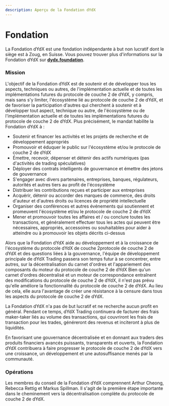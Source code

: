 ```yaml
---
description: Aperçu de la Fondation dYdX
---
```


# Fondation

La Fondation dYdX est une fondation indépendante à but non lucratif dont le siège est à Zoug, en Suisse. Vous pouvez trouver plus d'informations sur la Fondation dYdX sur [**dydx.foundation**](https://dydx.foundation).

### Mission

L'objectif de la Fondation dYdX est de soutenir et de développer tous les aspects, techniques ou autres, de l'implémentation actuelle et de toutes les implémentations futures du protocole de couche 2 de dYdX, y compris, mais sans s'y limiter, l'écosystème lié au protocole de couche 2 de dYdX, et de favoriser la participation d'autres qui cherchent à soutenir et à développer tout aspect, technique ou autre, de l'écosystème ou de l'implémentation actuelle et de toutes les implémentations futures du protocole de couche 2 de dYdX. Plus précisément, le mandat habilite la Fondation dYdX à :

* Soutenir et financer les activités et les projets de recherche et de développement appropriés
* Promouvoir et éduquer le public sur l'écosystème et/ou le protocole de couche 2 de dYdX
* Émettre, recevoir, dépenser et détenir des actifs numériques (pas d'activités de trading spéculatives)
* Déployer des contrats intelligents de gouvernance et émettre des jetons de gouvernance
* S'engager avec divers partenaires, entreprises, banques, régulateurs, autorités et autres tiers au profit de l'écosystème
* Distribuer les contributions reçues et participer aux entreprises
* Acquérir, détenir ou accorder des marques de commerce, des droits d'auteur et d'autres droits ou licences de propriété intellectuelle
* Organiser des conférences et autres événements qui soutiennent et promeuvent l'écosystème et/ou le protocole de couche 2 de dYdX
* Mener et promouvoir toutes les affaires et / ou conclure toutes les transactions, et généralement effectuer tous les actes qui peuvent être nécessaires, appropriés, accessoires ou souhaitables pour aider à atteindre ou à promouvoir les objets décrits ci-dessus

Alors que la Fondation dYdX aide au développement et à la croissance de l'écosystème du protocole dYdX de couche 2protocole de couche 2 de dYdX et des questions liées à la gouvernance, l'équipe de développement principale de dYdX Trading passera son temps futur à se concentrer, entre autres, sur la décentralisation du carnet d'ordres et l'appariement des composants du moteur du protocole de couche 2 de dYdX Bien qu'un carnet d'ordres décentralisé et un moteur de correspondance entraînent des modifications du protocole de couche 2 de dYdX, il n'est pas prévu qu'elle améliore la fonctionnalité du protocole de couche 2 de dYdX. Au lieu de cela, elle aura l'avantage de créer une résistance à la censure dans tous les aspects du protocole de couche 2 de dYdX.

La Fondation dYdX n'a pas de but lucratif et ne recherche aucun profit en général. Pendant ce temps, dYdX Trading continuera de facturer des frais maker-taker liés au volume des transactions, qui couvriront les frais de transaction pour les trades, généreront des revenus et inciteront à plus de liquidités.

En favorisant une gouvernance décentralisée et en donnant aux traders des produits financiers avancés puissants, transparents et ouverts, la Fondation dYdX contribuera à faire progresser le protocole de couche 2 de dYdX vers une croissance, un développement et une autosuffisance menés par la communauté.

### Opérations

Les membres du conseil de la Fondation dYdX comprennent Arthur Cheong, Rebecca Rettig et Markus Spillman. Il s'agit de la première étape importante dans le cheminement vers la décentralisation complète du protocole de couche 2 de dYdX.

